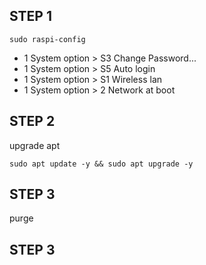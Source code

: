 ## STEP 1
```
sudo raspi-config
```
- 1 System option > S3 Change Password...
- 1 System option > S5 Auto login
- 1 System option > S1 Wireless lan
- 1 System option > 2 Network at boot  

## STEP 2
upgrade apt
```
sudo apt update -y && sudo apt upgrade -y
```

## STEP 3
purge

## STEP 3

